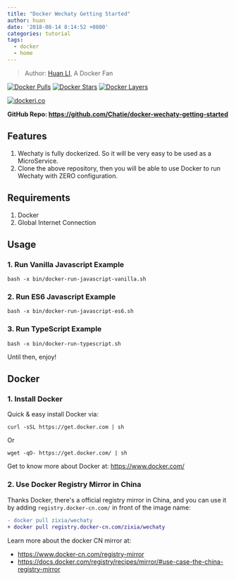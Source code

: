 ```yaml
---
title: "Docker Wechaty Getting Started"
author: huan
date: '2018-08-14 8:14:52 +0800'
categories: tutorial
tags:
  - docker
  - home
---
```


> Author: [Huan LI](https://github.com/huan), A Docker Fan

[![Docker Pulls](https://img.shields.io/docker/pulls/zixia/wechaty.svg?maxAge=2592000)](https://hub.docker.com/r/zixia/wechaty/)
[![Docker Stars](https://img.shields.io/docker/stars/zixia/wechaty.svg?maxAge=2592000)](https://hub.docker.com/r/zixia/wechaty/)
[![Docker Layers](https://images.microbadger.com/badges/image/zixia/wechaty.svg)](https://microbadger.com/#/images/zixia/wechaty)

[![dockeri.co](http://dockeri.co/image/zixia/wechaty)](https://hub.docker.com/r/zixia/wechaty/)

**GitHub Repo: <https://github.com/Chatie/docker-wechaty-getting-started>**

## Features

1. Wechaty is fully dockerized. So it will be very easy to be used as a MicroService.
1. Clone the above repository, then you will be able to use Docker to run Wechaty with ZERO configuration.

<!--more-->

## Requirements

1. Docker
1. Global Internet Connection

## Usage

### 1. Run Vanilla Javascript Example

```shell
bash -x bin/docker-run-javascript-vanilla.sh
```

### 2. Run ES6 Javascript Example

```shell
bash -x bin/docker-run-javascript-es6.sh
```

### 3. Run TypeScript Example

```shell
bash -x bin/docker-run-typescript.sh
```

Until then, enjoy!

## Docker

### 1. Install Docker

Quick & easy install Docker via:

```shell
curl -sSL https://get.docker.com | sh
```

Or

```shell
wget -qO- https://get.docker.com/ | sh
```

Get to know more about Docker at: <https://www.docker.com/>

### 2. Use Docker Registry Mirror in China

Thanks Docker, there's a official registry mirror in China, and you can use it by adding `registry.docker-cn.com/` in front of the image name:

```diff
- docker pull zixia/wechaty
+ docker pull registry.docker-cn.com/zixia/wechaty
```

Learn more about the docker CN mirror at:

- <https://www.docker-cn.com/registry-mirror>
- <https://docs.docker.com/registry/recipes/mirror/#use-case-the-china-registry-mirror>
